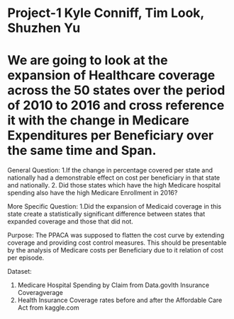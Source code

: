 # Project-1     Kyle Conniff, Tim Look, Shuzhen Yu
# We are going to look at the expansion of Healthcare coverage across the 50 states over the period of 2010 to 2016 and cross reference it with the change in Medicare Expenditures per Beneficiary over the same time and Span.

General Question:
1.If the change in percentage covered per state and nationally had a demonstrable effect on cost per beneficiary in that state and nationally.
2. Did those states which have the high Medicare hospital spending also have the high Medicare Enrollment in 2016?

More Specific Question:
1.Did the expansion of Medicaid coverage in this state create a statistically significant difference between states that expanded coverage and those that did not.

Purpose:
The PPACA was supposed to flatten the cost curve by extending coverage and providing cost control measures.  This should be presentable by the analysis of Medicare costs per Beneficiary due to it relation of cost per episode.

Dataset:
1.	Medicare Hospital Spending by Claim from Data.govlth Insurance Coveragverage 
2.	Health Insurance Coverage rates before and after the Affordable Care Act from kaggle.com
